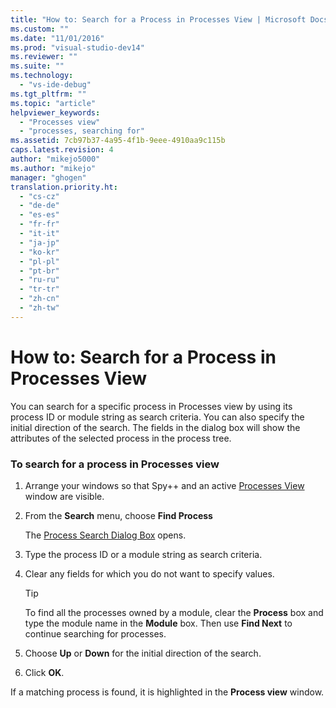 ```yaml
---
title: "How to: Search for a Process in Processes View | Microsoft Docs"
ms.custom: ""
ms.date: "11/01/2016"
ms.prod: "visual-studio-dev14"
ms.reviewer: ""
ms.suite: ""
ms.technology: 
  - "vs-ide-debug"
ms.tgt_pltfrm: ""
ms.topic: "article"
helpviewer_keywords: 
  - "Processes view"
  - "processes, searching for"
ms.assetid: 7cb97b37-4a95-4f1b-9eee-4910aa9c115b
caps.latest.revision: 4
author: "mikejo5000"
ms.author: "mikejo"
manager: "ghogen"
translation.priority.ht: 
  - "cs-cz"
  - "de-de"
  - "es-es"
  - "fr-fr"
  - "it-it"
  - "ja-jp"
  - "ko-kr"
  - "pl-pl"
  - "pt-br"
  - "ru-ru"
  - "tr-tr"
  - "zh-cn"
  - "zh-tw"
---
```

# How to: Search for a Process in Processes View
You can search for a specific process in Processes view by using its process ID or module string as search criteria. You can also specify the initial direction of the search. The fields in the dialog box will show the attributes of the selected process in the process tree.  
  
### To search for a process in Processes view  
  
1.  Arrange your windows so that Spy++ and an active [Processes View](../debugger/processes-view.md) window are visible.  
  
2.  From the **Search** menu, choose **Find Process**  
  
     The [Process Search Dialog Box](../debugger/process-search-dialog-box.md) opens.  
  
3.  Type the process ID or a module string as search criteria.  
  
4.  Clear any fields for which you do not want to specify values.  
  
    > [!TIP]
    >  To find all the processes owned by a module, clear the **Process** box and type the module name in the **Module** box. Then use **Find Next** to continue searching for processes.  
  
5.  Choose **Up** or **Down** for the initial direction of the search.  
  
6.  Click **OK**.  
  
 If a matching process is found, it is highlighted in the **Process view** window.
